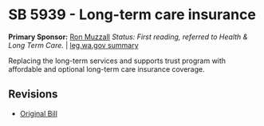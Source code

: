 # SB 5939 - Long-term care insurance
**Primary Sponsor:** [Ron Muzzall](/person/leg/muzzall_ro.md)
*Status: First reading, referred to Health & Long Term Care.* | [leg.wa.gov summary](https://app.leg.wa.gov/billsummary?BillNumber=5939&Year=2021)

Replacing the long-term services and supports trust program with affordable and optional long-term care insurance coverage.

## Revisions
* [Original Bill](1/)